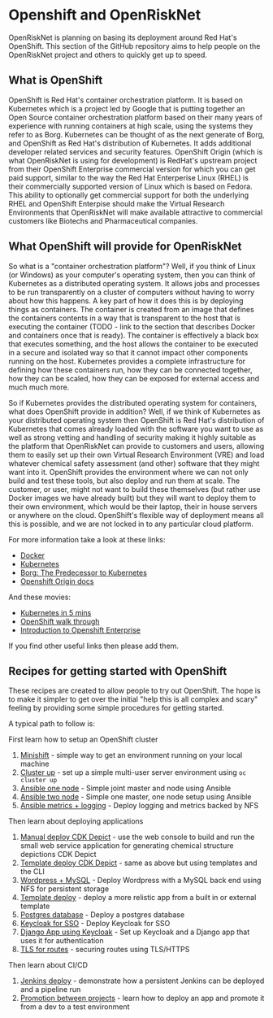 # Openshift and OpenRiskNet

OpenRiskNet is planning on basing its deployment around Red Hat's OpenShift. This section of the GitHub 
repository aims to help people on the OpenRiskNet project and others to quickly get up to speed.


## What is OpenShift

OpenShift is Red Hat's container orchestration platform. It is based on Kubernetes which is a project led by 
Google that is putting together an Open Source container orchestration platform based on their many years of 
experience with running containers at high scale, using the systems they refer to as Borg. Kubernetes can be
thought of as the next generate of Borg, and OpenShift as Red Hat's distribution of Kubernetes. It adds 
additional developer related services and security features. OpenShift Origin (which is what OpenRiskNet is 
using for development) is RedHat's upstream project from their OpenShift Enterprise commercial version for which
you can get paid support, similar to the way the Red Hat Enterperise Linux (RHEL) is their commercially supported
version of Linux which is based on Fedora. This ability to optionally get commercial support for both the
underlying RHEL and OpenShift Enterpise should make the Virtual Research Environments 
that OpenRiskNet will make available attractive to commercial customers like Biotechs and Pharmaceutical
companies.

## What OpenShift will provide for OpenRiskNet

So what is a "container orchestration platform"? Well, if you think of Linux (or Windows) as your computer's 
operating system, then you can think of Kubernetes as a distributed operating system. It allows jobs and processes
to be run transparently on a cluster of computers without having to worry about how this happens. A key part of how 
it does this is by deploying things as containers. 
The container is created from an image that defines the containers contents in a way that is transparent to the host
that is executing the container (TODO - link to the section that describes Docker and containers once that is ready).
The container is effectively a black box that executes something, and the host allows the container to be 
executed in a secure and isolated way so that it cannot impact other components running on the host. Kubernetes
provides a complete infrastructure for defining how these containers run, how they can be connected together, how
they can be scaled, how they can be exposed for external access and much much more.

So if Kubernetes provides the distributed operating system for containers, what does OpenShift provide in addition?
Well, if we think of Kubernetes as your distributed operating system then OpenShift is Red Hat's distribution of 
Kubernetes that comes already loaded with the software you want to use as well as strong vetting and handling of 
security making it highly suitable as the platform that OpenRiskNet can provide to customers and users, allowing
them to easily set up their own Virtual Research Environment (VRE) and load whatever chemical safety assessment 
(and other) software that they might want into it. 
OpenShift provides the environment where we can not only build and test these tools, but
also deploy and run them at scale. The customer, or user, might not want to build these themselves (but rather use
Docker images we have already built) but they will want to deploy them to their own environment, which would be their
laptop, their in house servers or anywhere on the cloud. OpenShift's flexible way of deployment means all this is 
possible, and we are not locked in to any particular cloud platform.

For more information take a look at these links:

* [Docker](http://www.docker.com)
* [Kubernetes](https://kubernetes.io/)
* [Borg: The Predecessor to Kubernetes](http://blog.kubernetes.io/2015/04/borg-predecessor-to-kubernetes.html)
* [Openshift Origin docs](https://docs.openshift.org/latest/welcome/index.html)

And these movies:

* [Kubernetes in 5 mins](https://www.youtube.com/watch?v=PH-2FfFD2PU)
* [OpenShift walk through](https://www.youtube.com/watch?v=yFPYGeKwmpk)
* [Introduction to Openshift Enterprise](https://www.youtube.com/watch?v=W3kTrGgA8YA)

If you find other useful links then please add them.

## Recipes for getting started with OpenShift

These recipes are created to allow people to try out OpenShift. The hope is to make it simpler to get over the initial
"help this is all complex and scary" feeling by providing some simple procedures for getting started.

A typical path to follow is:

First learn how to setup an OpenShift cluster

1. [Minishift](minishift_local_machine.md) - simple way to get an environment running on your local machine
1. [Cluster up](openshift_centos.md) - set up a simple multi-user server environment using `oc cluster up`
1. [Ansible one node](ansible-simple-one.md) - Simple joint master and node using Ansible
1. [Ansible two node](ansible-simple-two.md) - Simple one master, one node setup using Ansible
1. [Ansible metrics + logging](ansible-logging-metrics.md) - Deploy logging and metrics backed by NFS

Then learn about deploying applications

1. [Manual deploy CDK Depict](CDK_depict/CDK_depict.md) - use the web console to build and run the small web service application for generating chemical structure depictions CDK Depict
1. [Template deploy CDK Depict](CDK_depict/templates.md) - same as above but using templates and the CLI
1. [Wordpress + MySQL](wordpress-mysql-example/README.md) - Deploy Wordpress with a MySQL back end using NFS for persistent storage
1. [Template deploy](template_deploy.md) - deploy a more relistic app from a built in or external template
1. [Postgres database](create-postgres.md) - Deploy a postgres database
1. [Keycloak for SSO](sso/README.md) - Deploy Keycloak for SSO
1. [Django App using Keycloak](django_keycloak_example.md) - Set up Keycloak and a Django app that uses it for authentication
1. [TLS for routes](certificates/README.md) - securing routes using TLS/HTTPS

Then learn about CI/CD

1. [Jenkins deploy](jenkins-example/README.md) - demonstrate how a persistent Jenkins can be deployed and a pipeline run
1. [Promotion between projects](promotion_between_projects.md) - learn how to deploy an app and promote it from a dev to a test environment

